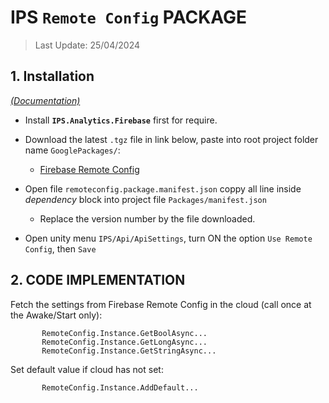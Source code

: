 # IPS `Remote Config` PACKAGE
> Last Update: 25/04/2024

## 1. Installation
[*(Documentation)*](https://firebase.google.com/docs/remote-config?authuser=0)

- Install **`IPS.Analytics.Firebase`** first for require.
- Download the latest `.tgz` file in link below, paste into root project folder name `GooglePackages/`:
   - [Firebase Remote Config](https://developers.google.com/unity/archive#firebase_remote_config)


- Open file `remoteconfig.package.manifest.json` coppy all line inside *dependency* block into project file `Packages/manifest.json`
    - Replace the version number by the file downloaded.
- Open unity menu `IPS/Api/ApiSettings`, turn ON the option `Use Remote Config`, then `Save` 


## 2. CODE IMPLEMENTATION

Fetch the settings from Firebase Remote Config in the cloud (call once at the Awake/Start only):

           RemoteConfig.Instance.GetBoolAsync...
           RemoteConfig.Instance.GetLongAsync...
           RemoteConfig.Instance.GetStringAsync...
           
           
Set default value if cloud has not set:


           RemoteConfig.Instance.AddDefault...
  